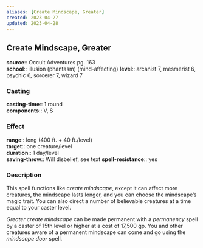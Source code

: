```yaml
---
aliases: [Create Mindscape, Greater]
created: 2023-04-27
updated: 2023-04-28
---
```


## Create Mindscape, Greater

**source**:: Occult Adventures pg. 163  
**school**:: illusion (phantasm) (mind-affecting)
**level**:: arcanist 7, mesmerist 6, psychic 6, sorcerer 7, wizard 7

### Casting

**casting-time**:: 1 round  
**components**:: V, S

### Effect

**range**:: long (400 ft. + 40 ft./level)  
**target**:: one creature/level  
**duration**:: 1 day/level  
**saving-throw**:: Will disbelief, see text
**spell-resistance**:: yes

### Description

This spell functions like *create mindscape*, except it can affect more creatures, the mindscape lasts longer, and you can choose the mindscape’s magic trait. You can also direct a number of believable creatures at a time equal to your caster level.  
  
*Greater create mindscape* can be made permanent with a *permanency* spell by a caster of 15th level or higher at a cost of 17,500 gp. You and other creatures aware of a permanent mindscape can come and go using the *mindscape door* spell.
